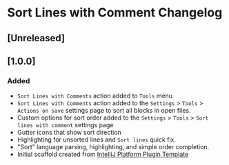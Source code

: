 <!-- Keep a Changelog guide -> https://keepachangelog.com -->

# Sort Lines with Comment Changelog

## [Unreleased]

## [1.0.0]
### Added
- `Sort Lines with Comments` action added to `Tools` menu
- `Sort Lines with Comments` action added to the `Settings` > `Tools` > `Actions on save` settings page to sort all blocks in open files.
- Custom options for sort order added to the `Settings` > `Tools` > `Sort lines with comment` settings page
- Gutter icons that show sort direction
- Highlighting for unsorted lines and `Sort lines` quick fix.
- "Sort" language parsing, highlighting, and simple order completion.
- Initial scaffold created from [IntelliJ Platform Plugin Template](https://github.com/JetBrains/intellij-platform-plugin-template)
